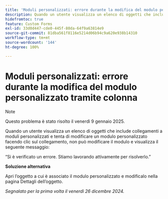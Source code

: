 ```yaml
---
title: 'Moduli personalizzati: errore durante la modifica del modulo personalizzato tramite colonna'
description: Quando un utente visualizza un elenco di oggetti che include collegamenti a moduli personalizzati e tenta di modificare un modulo personalizzato facendo clic sul collegamento, non può modificare il modulo e visualizza un messaggio di errore. È disponibile una soluzione alternativa
hidefromtoc: true
feature: Custom Forms
exl-id: 33d0d447-cde0-445f-80da-64f9a63814e9
source-git-commit: 81dba561f8116e5214d06b94c9a620e938b14310
workflow-type: tm+mt
source-wordcount: '144'
ht-degree: 100%

---
```


# Moduli personalizzati: errore durante la modifica del modulo personalizzato tramite colonna

>[!NOTE]
>
>Questo problema è stato risolto il venerdì 9 gennaio 2025.

Quando un utente visualizza un elenco di oggetti che include collegamenti a moduli personalizzati e tenta di modificare un modulo personalizzato facendo clic sul collegamento, non può modificare il modulo e visualizza il seguente messaggio:

“Si è verificato un errore. Stiamo lavorando attivamente per risolverlo.”

**Soluzione alternativa**

Apri l’oggetto a cui è associato il modulo personalizzato e modificalo nella pagina Dettagli dell’oggetto.

_Segnalato per la prima volta il venerdì 26 dicembre 2024._
